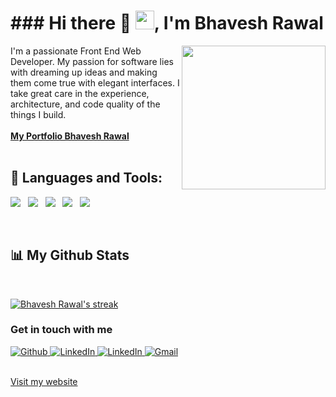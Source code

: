 <h1 align="left">### Hi there 👋 <img src="https://raw.githubusercontent.com/MartinHeinz/MartinHeinz/master/wave.gif" width="30rem">, I'm Bhavesh Rawal</h1>
<img align='right' src="https://drive.google.com/uc?id=1QkKIfz-CGGwOMvRn_HTCkg41pD8rcdBd" width="230">
I'm a passionate Front End Web Developer. My passion for software lies with dreaming up ideas and making them come true with elegant interfaces. I take great care in the experience, architecture, and code quality of the things I build.

<br/>
<br/>

<a href="https://bhavesh-rawal-portfolio.netlify.app/">
    <b>My Portfolio Bhavesh Rawal</b>
</a>
<br />
<br />

## 🚀 Languages and Tools:

<p>
    <img src="https://img.shields.io/badge/JavaScript-F7DF1E?style=for-the-badge&logo=javascript&logoColor=black" />&nbsp;&nbsp;
    <img src="https://img.shields.io/badge/ReactJS-20232A?style=for-the-badge&logo=react&logoColor=61DAFB" />&nbsp;&nbsp;
    <img src="https://img.shields.io/badge/Redux-593D88?style=for-the-badge&logo=redux&logoColor=white" />&nbsp;&nbsp;
    <img src="https://img.shields.io/badge/HTML5%20-%23e34f26.svg?&style=for-the-badge&logo=html5&logoColor=white" />&nbsp;&nbsp;
    <img src="https://img.shields.io/badge/CSS3-1572B6?&style=for-the-badge&logo=css3&logoColor=white" />&nbsp;&nbsp;
</p>
<br/>

## 📊 My Github Stats

<br/>
<p>
    <a href="https://github.com/harshmehta813/github-readme-streak-stats">
        <img title="🔥 Get streak stats for your profile at git.io/streak-stats" alt="Bhavesh Rawal's streak" src="https://github-readme-streak-stats.herokuapp.com/?user=mrbhavu1432&theme=tokyonight&hide_border=true&bg_color=0D1117 "/>
    </a>
</p>

<h3>Get in touch with me</h3>
<p>
    <a href="https://github.com/mrbhavu1432" target="_open">
        <img alt="Github" src="https://img.shields.io/badge/GitHub-%2312100E.svg?&style=for-the-badge&logo=Github&logoColor=white" />
    </a> 
    <a href="https://www.linkedin.com/in/bhavesh-rawal242862/" target="_open">
        <img alt="LinkedIn" src="https://img.shields.io/badge/linkedin-%230077B5.svg?&style=for-the-badge&logo=linkedin&logoColor=white" />
    </a> 
      <a href="https://www.instagram.com/mr.__bhavu__rwl/" target="_open">
        <img alt="LinkedIn" src="https://img.shields.io/badge/instagram-%230077B5.svg?&style=for-the-badge&logo=linkedin&logoColor=white" />
    </a>
    <a href="mailto:bhaveshrawal2004@gmail.com" target="_open">
        <img alt="Gmail" src="https://img.shields.io/badge/Gmail-D14836?style=for-the-badge&logo=gmail&logoColor=white" />
    </a>
</p>
<br />
<a href="https://bhavesh-rawal-portfolio.netlify.app/">
    Visit my website
</a>
